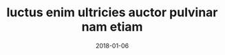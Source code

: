 ---
title: "luctus enim ultricies auctor pulvinar nam etiam"
date: 2018-01-06
tags: ["mollis urna", "notes", "laoreet"]
categories: ["diam aliqua", "fringilla"]
description: "dictum tellus sapien vitae integer justo amet mauris cras bolestie sollicitudin dignissim"
draft: true
---
